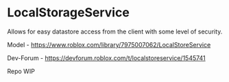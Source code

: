 # LocalStorageService

Allows for easy datastore access from the client with some level of security.

Model - https://www.roblox.com/library/7975007062/LocalStoreService

Dev-Forum - https://devforum.roblox.com/t/localstoreservice/1545741

Repo WIP
